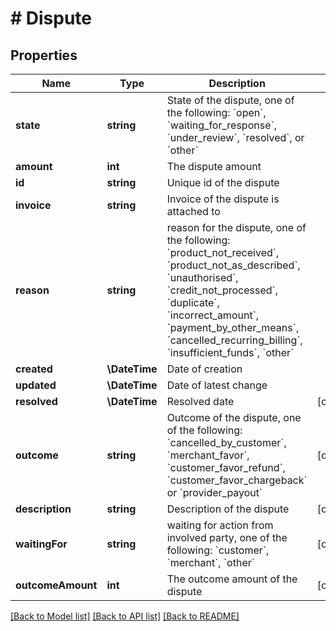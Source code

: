# # Dispute

## Properties

Name | Type | Description | Notes
------------ | ------------- | ------------- | -------------
**state** | **string** | State of the dispute, one of the following: &#x60;open&#x60;, &#x60;waiting_for_response&#x60;, &#x60;under_review&#x60;, &#x60;resolved&#x60;, or &#x60;other&#x60; |
**amount** | **int** | The dispute amount |
**id** | **string** | Unique id of the dispute |
**invoice** | **string** | Invoice of the dispute is attached to |
**reason** | **string** | reason for the dispute, one of the following: &#x60;product_not_received&#x60;, &#x60;product_not_as_described&#x60;, &#x60;unauthorised&#x60;, &#x60;credit_not_processed&#x60;, &#x60;duplicate&#x60;, &#x60;incorrect_amount&#x60;, &#x60;payment_by_other_means&#x60;, &#x60;cancelled_recurring_billing&#x60;, &#x60;insufficient_funds&#x60;, &#x60;other&#x60; |
**created** | **\DateTime** | Date of creation |
**updated** | **\DateTime** | Date of latest change |
**resolved** | **\DateTime** | Resolved date | [optional]
**outcome** | **string** | Outcome of the dispute, one of the following: &#x60;cancelled_by_customer&#x60;, &#x60;merchant_favor&#x60;, &#x60;customer_favor_refund&#x60;, &#x60;customer_favor_chargeback&#x60; or &#x60;provider_payout&#x60; | [optional]
**description** | **string** | Description of the dispute | [optional]
**waitingFor** | **string** | waiting for action from involved party, one of the following: &#x60;customer&#x60;, &#x60;merchant&#x60;, &#x60;other&#x60; | [optional]
**outcomeAmount** | **int** | The outcome amount of the dispute | [optional]

[[Back to Model list]](../../README.md#models) [[Back to API list]](../../README.md#endpoints) [[Back to README]](../../README.md)
